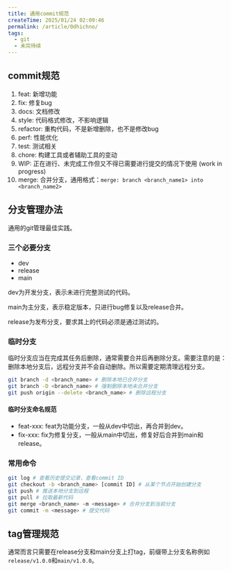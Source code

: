 ```yaml
---
title: 通用commit规范
createTime: 2025/01/24 02:09:46
permalink: /article/0dhichno/
tags:
  - git
  - 未完待续
---
```

## commit规范

1. feat: 新增功能
2. fix: 修复bug
3. docs: 文档修改
4. style: 代码格式修改，不影响逻辑
5. refactor: 重构代码，不是新增删除，也不是修改bug
6. perf: 性能优化
7. test: 测试相关
8. chore: 构建工具或者辅助工具的变动
9. WIP: 正在进行、未完成工作但又不得已需要进行提交的情况下使用 (work in progress)
10. merge: 合并分支，通用格式：`merge: branch <branch_name1> into <branch_name2>`

## 分支管理办法

通用的git管理最佳实践。

### 三个必要分支

* dev
* release
* main

dev为开发分支，表示未进行完整测试的代码。

main为主分支，表示稳定版本，只进行bug修复以及release合并。

release为发布分支，要求其上的代码必须是通过测试的。

### 临时分支

临时分支应当在完成其任务后删除，通常需要合并后再删除分支。需要注意的是：删除本地分支后，远程分支并不会自动删除。所以需要定期清理远程分支。

```sh
git branch -d <branch_name> # 删除本地已合并分支
git branch -D <branch_name> # 强制删除本地未合并分支
git push origin --delete <branch_name> # 删除远程分支
```

#### 临时分支命名规范

* feat-xxx: feat为功能分支，一般从dev中切出，再合并到dev。
* fix-xxx: fix为修复分支，一般从main中切出，修复好后合并到main和release。

### 常用命令

```sh
git log # 查看历史提交记录，查看commit ID
git checkout -b <branch_name> [commit ID] # 从某个节点开始创建分支
git push # 推送本地分支到远程
git pull # 拉取最新代码
git merge <branch_name> -m <message> # 合并分支到当前分支
git commit -m <message> # 提交代码
```

## tag管理规范

通常而言只需要在release分支和main分支上打tag，前缀带上分支名称例如`release/v1.0.0`和`main/v1.0.0`。